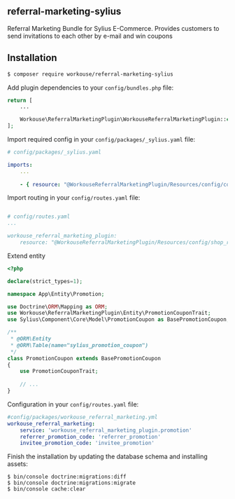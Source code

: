## referral-marketing-sylius
Referral Marketing Bundle for Sylius E-Commerce. Provides customers to send invitations to each other by e-mail and win coupons

## Installation
```bash
$ composer require workouse/referral-marketing-sylius
```
Add plugin dependencies to your `config/bundles.php` file:
```php
return [
    ...

    Workouse\ReferralMarketingPlugin\WorkouseReferralMarketingPlugin::class => ['all' => true],
];
```

Import required config in your `config/packages/_sylius.yaml` file:

```yaml
# config/packages/_sylius.yaml

imports:
    ...
    
    - { resource: "@WorkouseReferralMarketingPlugin/Resources/config/config.yml" }
```

Import routing in your `config/routes.yaml` file:

```yaml

# config/routes.yaml
...

workouse_referral_marketing_plugin:
    resource: "@WorkouseReferralMarketingPlugin/Resources/config/shop_routing.yml"
```

Extend entity
```php
<?php

declare(strict_types=1);

namespace App\Entity\Promotion;

use Doctrine\ORM\Mapping as ORM;
use Workouse\ReferralMarketingPlugin\Entity\PromotionCouponTrait;
use Sylius\Component\Core\Model\PromotionCoupon as BasePromotionCoupon;

/**
 * @ORM\Entity
 * @ORM\Table(name="sylius_promotion_coupon")
 */
class PromotionCoupon extends BasePromotionCoupon
{
    use PromotionCouponTrait;
    
    // ...
}
```

Configuration in your `config/routes.yaml` file:
```yaml
#config/packages/workouse_referral_marketing.yml
workouse_referral_marketing:
    service: 'workouse_referral_marketing_plugin.promotion'
    referrer_promotion_code: 'referrer_promotion'
    invitee_promotion_code: 'invitee_promotion'
```

Finish the installation by updating the database schema and installing assets:
```
$ bin/console doctrine:migrations:diff
$ bin/console doctrine:migrations:migrate
$ bin/console cache:clear
```
